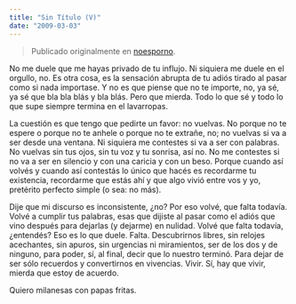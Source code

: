 ```yaml
---
title: "Sin Título (V)"
date: "2009-03-03"
---
```


> Publicado originalmente en [noesporno](/noesporno).

No me duele que me hayas privado de tu influjo. Ni siquiera me duele en el orgullo, no. Es otra cosa, es la sensación abrupta de tu adiós tirado al pasar como si nada importase. Y no es que piense que no te importe, no, ya sé, ya sé que bla bla blás y bla blás. Pero que mierda. Todo lo que sé y todo lo que supe siempre termina en el lavarropas.

La cuestión es que tengo que pedirte un favor: no vuelvas. No porque no te espere o porque no te anhele o porque no te extrañe, no; no vuelvas si va a ser desde una ventana. Ni siquiera me contestes si va a ser con palabras. No vuelvas sin tus ojos, sin tu voz y tu sonrisa, así no. No me contestes si no va a ser en silencio y con una caricia y con un beso. Porque cuando así volvés y cuando así contestás lo único que hacés es recordarme tu existencia, recordarme que estás ahí y que algo vivió entre vos y yo, pretérito perfecto simple (o sea: no más).

Dije que mi discurso es inconsistente, ¿no? Por eso volvé, que falta todavía. Volvé a cumplir tus palabras, esas que dijiste al pasar como el adiós que vino después para dejarlas (y dejarme) en nulidad. Volvé que falta todavía, ¿entendés? Eso es lo que duele. Falta. Descubrirnos libres, sin relojes acechantes, sin apuros, sin urgencias ni miramientos, ser de los dos y de ninguno, para poder, sí, al final, decir que lo nuestro terminó. Para dejar de ser sólo recuerdos y convertirnos en vivencias. Vivir. Sí, hay que vivir, mierda que estoy de acuerdo.

Quiero milanesas con papas fritas.